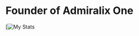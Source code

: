 # Founder of Admiralix One 

[![My Stats](https://github-readme-stats.vercel.app/api?username=Kiriuxa2010)
<!---
Kiriuxa2010/Kiriuxa2010 is a ✨ special ✨ repository because its `README.md` (this file) appears on your GitHub profile.
You can click the Preview link to take a look at your changes.
--->
